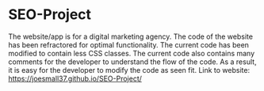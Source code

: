 # SEO-Project
The website/app is for a digital marketing agency.
The code of the website has been refractored for optimal functionality. 
The current code has been modified to contain less CSS classes. 
The current code also contains many comments for the developer to understand the flow of the code. 
As a result, it is easy for the developer to modify the code as seen fit. 
Link to website: https://joesmall37.github.io/SEO-Project/
